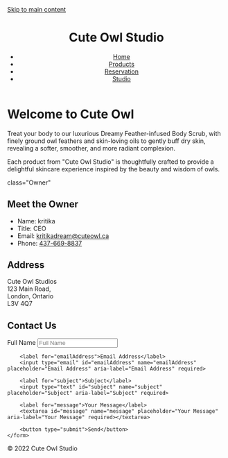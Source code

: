 <!DOCTYPE html>
<html lang="en">
<head>
    <meta charset="UTF-8">
    <meta http-equiv="X-UA-Compatible" content="IE=edge">
    <meta name="viewport" content="width=device-width, initial-scale=1.0">
    <title>Accessible Me</title>
    <link rel="preconnect" href="https://fonts.googleapis.com">
    <link rel="preconnect" href="https://fonts.gstatic.com" crossorigin>
    <link href="https://fonts.googleapis.com/css2?family=Roboto:wght@100;500&family=Stictitl+Bold:ital,wght@0,300;1,500&display=swap" rel="stylesheet">
    <link rel="stylesheet" href="css/main.css">
</head>
<body>
    <a href="#main-content" class="skip-link">Skip to main content</a>
    <header class="site-header">
        <h1>Cute Owl Studio</h1>
        <nav class="main-nav" role="navigation" aria-label="Main Navigation">
            <ul>
                <li><a href="#">Home</a></li>
                <li><a href="#">Products</a></li>
                <li><a href="#">Reservation</a></li>
                <li><a href="#">Studio</a></li>
            </ul>
        </nav>
    </header>
    <main class="main-content" role="main" id="main-content">
        <h1>Welcome to Cute Owl</h1>
        <p>Treat your body to our luxurious Dreamy Feather-infused Body Scrub, with finely ground owl feathers and skin-loving oils to gently buff dry skin, revealing a softer, smoother, and more radiant complexion.</p>
        <p>Each product from "Cute Owl Studio" is thoughtfully crafted to provide a delightful skincare experience inspired by the beauty and wisdom of owls.</p>

<section> class="Owner"
    <h1>Meet the Owner</h1>
    <ul>
        <li>Name: kritika</li>
        <li>Title: CEO</li>
        <li>Email: <a href="mailto:kritikadream@cuteowl.ca">kritikadream@cuteowl.ca</a></li>
        <li>Phone: <a href="tel:+4376698837">437-669-8837</a></li>
    </ul>
</section>
<section>
    <h1>Address</h1>
    <p>
        Cute Owl Studios<br>
        123 Main Road,<br>
        London, Ontario<br>
        L3V 4Q7
    </p>
</section>
<section class="contact-section">
    <h1>Contact Us</h1>
    <form action="thanks.html">
        <label for="fullName">Full Name</label>
        <input type="text" id="fullName" name="fullName" placeholder="Full Name" aria-label="Full Name" required>
        
        <label for="emailAddress">Email Address</label>
        <input type="email" id="emailAddress" name="emailAddress" placeholder="Email Address" aria-label="Email Address" required>
        
        <label for="subject">Subject</label>
        <input type="text" id="subject" name="subject" placeholder="Subject" aria-label="Subject" required>
        
        <label for="message">Your Message</label>
        <textarea id="message" name="message" placeholder="Your Message" aria-label="Your Message" required></textarea>
        
        <button type="submit">Send</button>
    </form>
</section>
</main>
<footer class="site-footer" role="contentinfo">
&copy; 2022 Cute Owl Studio
</footer>
</body>
</html>


